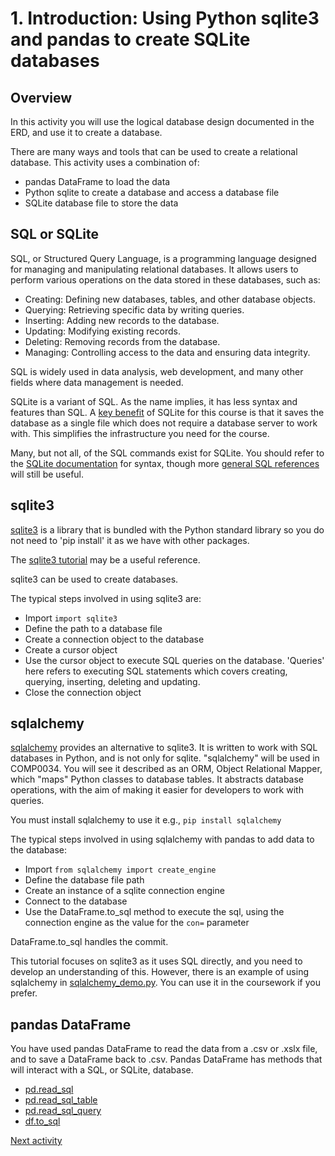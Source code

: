 # 1. Introduction: Using Python sqlite3 and pandas to create SQLite databases

## Overview

In this activity you will use the logical database design documented in the ERD, and use it to create a database.

There are many ways and tools that can be used to create a relational database. This activity uses a combination of:

- pandas DataFrame to load the data
- Python sqlite to create a database and access a database file
- SQLite database file to store the data

## SQL or SQLite

SQL, or Structured Query Language, is a programming language designed for managing and manipulating relational
databases. It allows users to perform various operations on the data stored in these databases, such as:

- Creating: Defining new databases, tables, and other database objects.
- Querying: Retrieving specific data by writing queries.
- Inserting: Adding new records to the database.
- Updating: Modifying existing records.
- Deleting: Removing records from the database.
- Managing: Controlling access to the data and ensuring data integrity.

SQL is widely used in data analysis, web development, and many other fields where data management is needed.

SQLite is a variant of SQL. As the name implies, it has less syntax and features than SQL. A [key benefit](https://www.sqlite.org/whentouse.html) of SQLite for this course is that it saves the database as a
single file which does not require a database server to work with. This simplifies the infrastructure you need for the
course.

Many, but not all, of the SQL commands exist for SQLite. You should refer to
the [SQLite documentation](https://www.sqlite.org/docs.html) for
syntax, though more [general SQL references](https://www.w3schools.com/sql/) will still be useful.

## sqlite3

[sqlite3](https://docs.python.org/3/library/sqlite3.html) is a library that is bundled with the Python standard library
so you do not need to 'pip install' it as we have with other packages.

The [sqlite3 tutorial](https://docs.python.org/3/library/sqlite3.html#sqlite3-tutorial) may be a useful reference.

sqlite3 can be used to create databases.

The typical steps involved in using sqlite3 are:

- Import `import sqlite3`
- Define the path to a database file
- Create a connection object to the database
- Create a cursor object
- Use the cursor object to execute SQL queries on the database. 'Queries' here refers to executing SQL statements which
  covers creating, querying, inserting, deleting and updating.
- Close the connection object

## sqlalchemy

[sqlalchemy](https://www.sqlalchemy.org) provides an alternative to sqlite3. It is written to work with SQL databases in
Python, and is not only for sqlite. "sqlalchemy" will be used in COMP0034. You will see it described as an ORM, Object
Relational Mapper, which "maps" Python classes to database tables. It abstracts database operations, with the aim of
making it easier for developers to work with queries.

You must install sqlalchemy to use it e.g., `pip install sqlalchemy`

The typical steps involved in using sqlalchemy with pandas to add data to the database:

- Import `from sqlalchemy import create_engine`
- Define the database file path
- Create an instance of a sqlite connection engine
- Connect to the database
- Use the DataFrame.to_sql method to execute the sql, using the connection engine as the value for the `con=` parameter

DataFrame.to_sql handles the commit.

This tutorial focuses on sqlite3 as it uses SQL directly, and you need to develop an understanding of this. However,
there is an example of using sqlalchemy
in [sqlalchemy_demo.py](../../src/tutorialpkg/queries/tutorial8_orm/sqlalchemy_demo.py). You can use it in the coursework if
you prefer.

## pandas DataFrame

You have used pandas DataFrame to read the data from a .csv or .xslx file, and to save a DataFrame back to .csv. Pandas
DataFrame has methods that will interact with a SQL, or SQLite, database.

- [pd.read_sql](https://pandas.pydata.org/docs/reference/api/pandas.read_sql.html)
- [pd.read_sql_table](https://pandas.pydata.org/docs/reference/api/pandas.read_sql_table.html)
- [pd.read_sql_query](https://pandas.pydata.org/docs/reference/api/pandas.read_sql_query.html)
- [df.to_sql](https://pandas.pydata.org/docs/reference/api/pandas.DataFrame.to_sql.html)

[Next activity](5-2-create-studentdb-unnormalised.md)